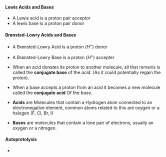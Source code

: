 #### Lewis Acids and Bases
- A Lewis acid is a proton pair acceptor
- A lewis base is a proton pair donor
#### Brønsted-Lowry Acids and Bases
- A Brønsted-Lowry Acid is a proton ($H^+$) donor
- A Brønsted-Lowry Base is a proton ($H^+$) accepter
- When an acid donates its proton to another molecule, all that remains is called the **conjugate base** of the *acid*. (As it could potentially regain the proton).
- When a base accepts a proton from an acid it becomes a new molecule called the **conjugate acid** Of the *base*.

-   **Acids** are Molecules that contain a Hydrogen atom connected to an electronegative element, common atoms related to this are oxygen or a halogen (F, Cl, Br, I)
-   **Bases** are molecules that contain a lone pair of electrons, usually an oxygen or a nitrogen.

#### Autoprotolysis
- 
